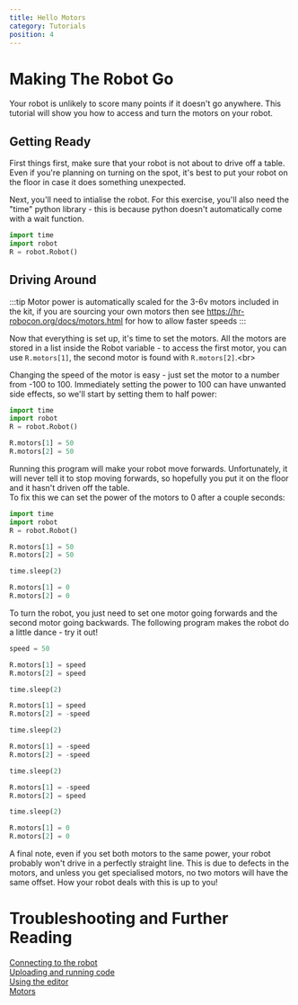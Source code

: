 ```yaml
---
title: Hello Motors
category: Tutorials
position: 4
---
```

# Making The Robot Go
Your robot is unlikely to score many points if it doesn't go anywhere. This tutorial will show you how to access and turn the motors on your robot.

## Getting Ready
First things first, make sure that your robot is not about to drive off a table. Even if you're planning on turning on the spot, it's best to put your robot on the floor in case it does something unexpected.

Next, you'll need to intialise the robot. For this exercise, you'll also need the "time" python library - this is because python doesn't automatically come with a wait function.
```python
import time
import robot
R = robot.Robot()
```

## Driving Around

:::tip
Motor power is automatically scaled for the 3-6v motors included in the kit, if you are sourcing your own motors then see https://hr-robocon.org/docs/motors.html for how to allow faster speeds
:::

Now that everything is set up, it's time to set the motors. All the motors are stored in a list inside the Robot variable - to access the first motor, you can use `R.motors[1]`, the second motor is found with `R.motors[2]`.<br\>

Changing the speed of the motor is easy - just set the motor to a number from -100 to 100. Immediately setting the power to 100 can have unwanted side effects, so we'll start by setting them to half power:
```python
import time
import robot
R = robot.Robot()

R.motors[1] = 50
R.motors[2] = 50
```
Running this program will make your robot move forwards. Unfortunately, it will never tell it to stop moving forwards, so hopefully you put it on the floor and it hasn't driven off the table.<br>
To fix this we can set the power of the motors to 0 after a couple seconds:
```python
import time
import robot
R = robot.Robot()

R.motors[1] = 50
R.motors[2] = 50

time.sleep(2)

R.motors[1] = 0
R.motors[2] = 0
```
To turn the robot, you just need to set one motor going forwards and the second motor going backwards. The following program makes the robot do a little dance - try it out!
```python
speed = 50

R.motors[1] = speed
R.motors[2] = speed

time.sleep(2)

R.motors[1] = speed
R.motors[2] = -speed

time.sleep(2)

R.motors[1] = -speed
R.motors[2] = -speed

time.sleep(2)

R.motors[1] = -speed
R.motors[2] = speed

time.sleep(2)

R.motors[1] = 0
R.motors[2] = 0
```
A final note, even if you set both motors to the same power, your robot probably won't drive in a perfectly straight line. This is due to defects in the motors, and unless you get specialised motors, no two motors will have the same offset. How your robot deals with this is up to you!

# Troubleshooting and Further Reading
[Connecting to the robot](/docs/connecting.html) <br>
[Uploading and running code](/docs/uploading.html) <br>
[Using the editor](/docs/editor.html) <br>
[Motors](/docs/motors.html)

